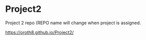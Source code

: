 # Project2
Project 2 repo (REPO name will change when project is assigned.


https://oroth8.github.io/Project2/
